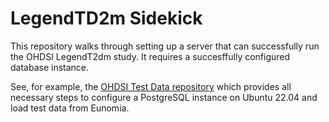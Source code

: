 # LegendTD2m Sidekick

This repository walks through setting up a server that can successfully run the OHDSI LegendT2dm study. It requires a succesffully configured database instance.

See, for example, the [OHDSI Test Data repository](https://github.com/erikwestlund/ohdsi-test-data) which provides all necessary steps to configure a PostgreSQL instance on Ubuntu 22.04 and load test data from Eunomia.